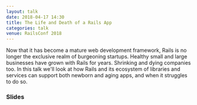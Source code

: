 ```yaml
---
layout: talk
date: 2018-04-17 14:30
title: The Life and Death of a Rails App
categories: talk
venue: RailsConf 2018
---
```

Now that it has become a mature web development framework, Rails is no
longer the exclusive realm of burgeoning startups. Healthy small and
large businesses have grown with Rails for years. Shrinking and dying
companies too. In this talk we'll look at how Rails and its ecosystem of
libraries and services can support both newborn and aging apps, and when
it struggles to do so.

### Slides

<script async class="speakerdeck-embed" data-id="d37fbdc7376e472bbbc517ff06d9bea7" data-ratio="1.77777777777778" src="//speakerdeck.com/assets/embed.js"></script>
